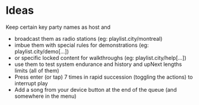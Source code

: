 # Ideas

Keep certain key party names as host and
  - broadcast them as radio stations (eg: playlist.city/montreal)
  - imbue them with special rules for demonstrations (eg: playlist.city/demo[...])
  - or specific locked content for walkthroughs (eg: playlist.city/help[...])
  - use them to test system endurance and history and upNext lengths limits (all of them)
  - Press enter (or tap) 7 times in rapid succession (toggling the actions) to interrupt play
  - Add a song from your device button at the end of the queue (and somewhere in the menu)
